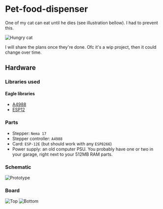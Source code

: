 # Pet-food-dispenser

One of my cat can eat until he dies (see illustration bellow). I had to prevent this.

![Hungry cat](https://cdn.discordapp.com/attachments/702983932471410801/1026552713351274587/unknown.png)


I will share the plans once they're done. Ofc it's a wip project, then it could change over time.

## Hardware

### Libraries used

#### Eagle libraries
- [A4988](https://github.com/suzakulab/Eagle-Library-Pololu)
- [ESP12](https://github.com/handiko/ESP-12EF-Eagle-Library)

### Parts

- Stepper: `Nema 17`
- Stepper controller: `A4988`
- Card: `ESP-12E` (but should work with any `ESP8266`)
- Power supply: an old computer PSU. You probably have one or two in your garage, right next to your 512MB RAM parts.

### Schematic 

![Prototype](https://cdn.discordapp.com/attachments/702983932471410801/1026573422370758757/unknown.png)

### Board

![Top](https://cdn.discordapp.com/attachments/702983932471410801/1027309538673700965/unknown.png)
![Bottom](https://cdn.discordapp.com/attachments/702983932471410801/1027309539021815808/unknown.png)
